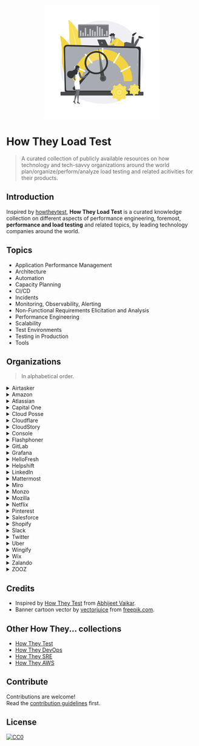 <p align="center">
  <img src="assets/images/howtheyloadtest_banner.svg" alt="howtheyloadtest banner" width="300px">
</p>

# How They Load Test

> A curated collection of publicly available resources on how technology and tech-savvy organizations around the world plan/organize/perform/analyze load testing and related acitivities for their products.

## Introduction

Inspired by [howtheytest](https://github.com/abhivaikar/howtheytest), __How They Load Test__ is a curated knowledge collection on different aspects of performance engineering, foremost, **performance and load testing** and related topics, by leading technology companies around the world.

## Topics

* Application Performance Management
* Architecture
* Automation
* Capacity Planning
* CI/CD
* Incidents
* Monitoring, Observability, Alerting
* Non-Functional Requirements Elicitation and Analysis
* Performance Engineering
* Scalability
* Test Environments
* Testing in Production
* Tools

## Organizations

> In alphabetical order.

<details>
  <summary>Airtasker</summary>

#### Blogs & Articles

* [How Airtasker uses Ruby JMeter and Flood for their load testing](https://www.flood.io/blog/how-airtasker-uses-ruby-jmeter-and-flood-for-their-load-testing) - 2020

#### Talks

* [How much pressure can your app handle - Performance testing with Ruby](https://www.youtube.com/watch?v=Q09wJm4P8Xw) - Nancy Cai @ RubyConf 2020

</details>

<details>
  <summary>Amazon</summary>

#### Talks

* [UI, Load and Performance testing at Amazon](https://www.youtube.com/watch?v=UVS4CQvO4_M) - Leo Zhadanovsky, Dave Mozealous @ AWS re:Invent 2014
* [Best Practices for Benchmarking and Performance Analysis in the Cloud](https://www.youtube.com/watch?v=__tT5de64cI) - Robert Barnes @ AWS re:Invent 2013
* [Large Scale Load Testing Amazon.com's Traffic on AWS](https://www.youtube.com/watch?v=pgnQQoTMBhI) - Carlos Arguelles @ AWS re:Invent 2013

</details>

<details>
  <summary>Atlassian</summary>

#### Blogs & Articles

* [Performance and scale testing](https://confluence.atlassian.com/adminjiraserver/performance-and-scale-testing-965568707.html)
* [Jira Performance Testing - Available Tools](https://confluence.atlassian.com/enterprise/jira-performance-testing-available-tools-729743538.html)

#### Tools

* [Jira Performance Tests (JPT)](https://bitbucket.org/atlassian/jira-performance-tests/)
* [Atlassian Performance Testing Framework](https://confluence.atlassian.com/enterprise/atlassian-performance-testing-framework-935575100.html)
* [Atlassian Data Center App Performance Toolkit](https://github.com/atlassian/dc-app-performance-toolkit)

</details>

<details>
  <summary>Capital One</summary>

#### Blogs & Articles

* [Performance Testing of Event-Driven Microservices](https://medium.com/capital-one-tech/performance-testing-of-event-driven-microservices-f5de74305985) - 2017

</details>

<details>
  <summary>Cloud Posse</summary>

#### Tools

* [Load Testing Stack](https://github.com/cloudposse/load-testing) - A collection of best practices, workflows, scripts and scenarios used for load and performance testing.

</details>

<details>
  <summary>Cloudflare</summary>

#### Blogs & Articles

* [How to receive a million packets per second](https://blog.cloudflare.com/how-to-receive-a-million-packets/) - 2015
* [Optimizing Your Linux Stack for Maximum Mobile Web Performance](https://blog.cloudflare.com/optimizing-the-linux-stack-for-mobile-web-per/) - 2012

</details>

<details>
  <summary>CloudStory</summary>

#### Blogs & Articles

* [Running Load Testing at scale on shoestring budget](https://medium.com/cloudstory/running-load-testing-at-scale-on-shoestring-budget-b7ea34e4d5db) - 2020

</details>

<details>
  <summary>Console</summary>

#### Blogs & Articles

* [Automated website performance testing with GitHub Actions, k6 and Cloudflare Workers](https://blog.console.dev/automated-website-performance-testing-with-github-actions-k6-and-cloudflare-workers/) - 2021

</details>

<details>
  <summary>Flashphoner</summary>

#### Blogs & Articles

* [Turning RTSP into WebRTC: how many cameras will the server withstand?](https://habr.com/ru/company/flashphoner/blog/570370/) - 2021
* [Load test of WebRTC recording on AWS](https://habr.com/ru/company/flashphoner/blog/570360/) - 2021
* [WebRTC face to face video chat. Load test](https://habr.com/ru/company/flashphoner/blog/570316/) - 2021
* [Load testing for WebRTC mixer](https://habr.com/ru/company/flashphoner/blog/570342/) - 2021
* [Using a headless browser for WebRTC load tests](https://habr.com/ru/company/flashphoner/blog/570250/) - 2021
* [Choosing a server for 1000 WebRTC streams](https://habr.com/ru/company/flashphoner/blog/570284/) - 2021

</details>

<details>
  <summary>GitLab</summary>

#### Blogs & Articles

* [The next step in performance testing? The GitLab Environment Toolkit](https://about.gitlab.com/blog/2021/06/15/why-we-are-building-the-gitlab-environment-toolkit-to-help-deploy-gitlab-at-scale/) - 2021
* [How our QA team leverages GitLab’s performance testing tool (and you can too)](https://about.gitlab.com/blog/2020/02/18/how-were-building-up-performance-testing-of-gitlab/) - 2020

#### Tools

* [GitLab Performance Tool (GPT)](https://gitlab.com/gitlab-org/quality/performance)
* [GitLab Environment Toolkit (GET)](https://gitlab.com/gitlab-org/quality/gitlab-environment-toolkit)

</details>

<details>
  <summary>Grafana</summary>

#### Blogs & Articles

* [How we use the k6 load-testing tool for developing Grafana](https://grafana.com/blog/2021/08/23/how-we-use-the-k6-load-testing-tool-for-developing-grafana/) - 2021

#### Tools

* [The Open Source Load Testing Stack](https://github.com/grafana/open-source-load-testing-stack)

</details>

<details>
  <summary>HelloFresh</summary>

#### Blogs & Articles

* [Kangal, user-friendly load testing tool](https://engineering.hellofresh.com/kangal-952e70e205fd) - 2020

#### Tools

* [Kangal (Kubernetes and Go Automatic Loader)](https://github.com/hellofresh/kangal)

</details>

<details>
  <summary>Helpshift</summary>

#### Blogs & Articles

* [How to benchmark a Kafka consumer that makes async HTTP requests](https://medium.com/helpshift-engineering/how-to-benchmark-a-kafka-consumer-that-makes-async-http-requests-7d7134d62f57) - 2019
* [Load Testing using Tsung](https://medium.com/helpshift-engineering/load-testing-using-tsung-ef26a662929b) - 2014

</details>

<details>
  <summary>LinkedIn</summary>

#### Blogs & Articles

* [Eliminating toil with fully automated load testing](https://engineering.linkedin.com/blog/2019/eliminating-toil-with-fully-automated-load-testing) - 2019
* [TrafficShift: Load Testing at Scale](https://engineering.linkedin.com/blog/2017/05/trafficshift--load-testing-at-scale) - 2017

#### Talks

* [Testing in production at LinkedIn](https://www.youtube.com/watch?v=lbO6INBICpQ) - Szczepan Faber @ Devoxx Poland 2018

</details>

<details>
  <summary>Mattermost</summary>

#### Blogs & Articles

* [Improving performance (and more) through load testing](https://mattermost.com/blog/improving-performance-through-load-testing/) - 2020
* [Mattermost recipe: Using Google Lighthouse and ChatOps for website auditing and performance tracking](https://mattermost.com/blog/mattermost-lighthouse-auditing/) - 2020
* [Performance at Scale with Mattermost](https://mattermost.com/blog/performance-scale-mattermost/) - 2018

</details>

<details>
  <summary>Miro</summary>

#### Blogs & Articles

* [Managing hundreds of servers for load testing: autoscaling, custom monitoring, DevOps culture](https://medium.com/miro-engineering/managing-hundreds-of-servers-for-load-testing-autoscaling-custom-monitoring-devops-culture-390fd1c7e699) - 2020
* [Reliable load testing with regards to unexpected nuances](https://medium.com/miro-engineering/reliable-load-testing-with-regards-to-unexpected-nuances-6f38c82196a5) - 2020

</details>

<details>
  <summary>Monzo</summary>

#### Blogs & Articles

* [How we load tested our bank before our £20 million crowdfunding round](https://monzo.com/blog/2019/01/15/crowdfunding-technology-testing) - 2019

#### Talks

* [Scaling for the Known Unknown](https://www.infoq.com/presentations/monzo-microservices-arch/) - Suhail Patel @ QCon London 2019

</details>

<details>
  <summary>Mozilla</summary>

#### Blogs & Articles

* [Load Testing at Mozilla](https://ziade.org/2017/03/23/load-testing-at-mozilla/) - 2017

#### Talks

* [Load testing web services at Mozilla with Molotov](https://www.youtube.com/watch?v=_Ue3rYNs2ro) - Tarek Ziade @ FOSDEM 2018

#### Tools

* [Feuerwerk](https://github.com/mozilla-services/feuerwerk) - A tool designed to run load tests in Docker containers using Google Kubernetes Engine.
* [Raptor](https://firefox-source-docs.mozilla.org/testing/perfdocs/raptor.html) - A performance testing framework for running browser pageload and browser benchmark tests.

</details>

<details>
  <summary>Netflix</summary>

#### Blogs & Articles

* [Manufactured Chaos: How Netflix Does Performance Testing](https://www.flood.io/blog/manufactured-chaos-how-netflix-does-performance-testing) - 2018
* [Performance Under Load](https://netflixtechblog.medium.com/performance-under-load-3e6fa9a60581) - 2018
* [A Netflix Web Performance Case Study](https://medium.com/dev-channel/a-netflix-web-performance-case-study-c0bcde26a9d9) - 2018
* [Load Testing at Netflix: Virtual Interview with Coburn Watson](https://alexanderpodelko.com/blog/2014/02/11/load-testing-at-netflix-virtual-interview-with-coburn-watson/) - 2014
* [JMeter Plugin for Cassandra](https://netflixtechblog.com/jmeter-plugin-for-cassandra-8ca848c0d480) - 2012

#### Talks

* [How Netflix Tunes Amazon EC2 Instances for Performance](https://www.youtube.com/watch?v=89fYOo1V2pA) - Brendan Gregg @ AWS re:Invent 2017
* [Honest Performance Testing with NDBench](https://www.youtube.com/watch?v=-3I9zyuj1Bo) - Vinay Chella @ Cassandra Summit 2016
* [Performance Tuning Amazon EC2 Instances](https://www.youtube.com/watch?v=7Cyd22kOqWc) - Brendan Gregg @ AWS re:Invent 2014

#### Tools

* [Chaos Monkey](https://github.com/Netflix/chaosmonkey) - A resiliency tool that helps applications tolerate random instance failures.
* [NDBench](https://github.com/Netflix/ndbench) - Netflix Data Benchmark, a pluggable cloud-enabled benchmarking tool that can be used across any data store system.

</details>

<details>
  <summary>Pinterest</summary>

#### Blogs & Articles

* [Pinterest Druid Holiday Load Testing](https://medium.com/pinterest-engineering/pinterest-druid-holiday-load-testing-4bd9b9ee1308) - 2021
* [Distributed tracing at Pinterest with new open source tools](https://medium.com/pinterest-engineering/distributed-tracing-at-pinterest-with-new-open-source-tools-a4f8a5562f6b) - 2017

#### Talks

* [Evolution of Observability Tools at Pinterest](https://www.youtube.com/watch?v=v7xmkA6B1yo) - Naoman Abbas @ USENIX SREcon 2019

#### Tools

* [Bender](https://github.com/pinterest/bender) - An easy-to-use library for creating load testing applications.
* [JBender](https://github.com/pinterest/jbender) - A port of Bender to the JVM platform with Quasar lightweight threads (fibers) and channels.

</details>

<details>
  <summary>Salesforce</summary>

#### Blogs & Articles

* [How to Scale Test on Salesforce](https://medium.com/salesforce-architects/how-to-scale-test-on-salesforce-bf933d5948b9) - 2021
* [The Importance of Data Quality & Quantity for Performance and Scale Testing](https://medium.com/salesforce-architects/the-importance-of-data-quality-quantity-for-performance-and-scale-testing-8fabd8c6a9cf) - 2021
* [How to Continuously Profile Tens of Thousands of Production Servers](https://engineering.salesforce.com/how-to-continuously-profile-tens-of-thousands-of-production-servers-a5714bab4dc0) - 2020
* [Performance Testing on the Lightning Platform](https://developer.salesforce.com/blogs/2020/09/performance-testing-on-the-lightning-platform) - 2020
* [Introduction to Performance Testing](https://developer.salesforce.com/blogs/2020/09/introduction-to-performance-testing) - 2020

</details>

<details>
  <summary>Shopify</summary>

#### Blogs & Articles

* [Resiliency Planning for High-Traffic Events](https://shopify.engineering/resiliency-planning-for-high-traffic-events) - 2020
* [Capacity Planning at Scale](https://shopify.engineering/capacity-planning-shopify) - 2020
* [Pummelling the Platform–Performance Testing Shopify](https://shopify.engineering/performance-testing-shopify) - 2020

#### Tools

* [Genghis](https://github.com/Shopify/go-lua/blob/master/doc/presentations/golangmtl-march-2016/presentation.md) - An in-house load generation tool using Lua VM in Go as core execution engine.

</details>

<details>
  <summary>Slack</summary>

#### Blogs & Articles

* [Load Testing with Koi Pond: How Slack models and tests with incredibly large groups of users](https://slack.engineering/load-testing-with-koi-pond/) - 2021
* [Preparing for Huge Waves of Traffic via Load Testing](https://slack.engineering/%ef%b8%8f-surfs-up-preparing-for-huge-waves-of-traffic-via-load-testing/) - 2019

#### Talks

* [Better Integration Tests for Performance Monitoring](https://www.youtube.com/watch?v=j0PJhD5XNJ8) - Maude Lemaire @ Strange Loop Conference 2019
* [Mobile performance testing at Slack. How to Build a Performance Test Pipeline from Scratch](https://www.youtube.com/watch?v=xKMIGN1WHgo) - Valera Zakharov @ DevFest Ukraine 2018

</details>

<details>
  <summary>Twitter</summary>

#### Talks

* [Testing Systems at Scale @Twitter](https://www.youtube.com/watch?v=99RABfKNfcY) - James Waldrop @ GTAC 2013

#### Tools

* [iago](https://github.com/twitter-archive/iago)/[iago2](https://github.com/twitter/iago2) - A load generator, built for engineers.
* [rpc-perf](https://github.com/twitter/rpc-perf) - A tool for benchmarking RPC services.

</details>

<details>
  <summary>Uber</summary>

#### Blogs & Articles

* [Introducing QALM, Uber’s QoS Load Management Framework](https://eng.uber.com/qalm-qos-load-management-framework/) - 2018
* [Reliability at Scale: Engineering an Uneventful New Year's Eve](https://eng.uber.com/nye/) - 2017

#### Talks

* [Testing in Production at Scale](https://www.youtube.com/watch?v=nIlFmja65_g) - Amit Gud @ USENIX SREcon 2019

</details>

<details>
  <summary>Wingify</summary>

#### Blogs & Articles

* [Performance Testing a data pipeline at scale](https://engineering.wingify.com/posts/performance-testing-a-data-pipeline-at-scale/) - 2020
* [Overcoming the Challenges of Performance Testing Single-page Apps](https://engineering.wingify.com/posts/performance-testing/) - 2015

</details>

<details>
  <summary>Wix</summary>

#### Blogs & Articles

* [How We Improved Website Performance by Evolving Our Infrastructure](https://www.wix.engineering/post/how-we-improved-website-performance-by-evolving-our-infrastructure) - 2021

#### Talks

* [Testing for Performance](https://www.youtube.com/watch?v=T1Zuad-Mkg0) - Dan Shappir @ Wix Engineering Tech Talks 2019
* [Improving Load Time for 100 Million Websites](https://www.youtube.com/watch?v=5dtDUkvLLCE) - Dan Shappir @ Wix Engineering Tech Talks 2019

</details>

<details>
  <summary>Zalando</summary>

#### Blogs & Articles

* [Building an end-to-end load test automation system on top of Kubernetes](https://engineering.zalando.com/posts/2021/03/building-an-end-to-end-load-test-automation-system-on-top-of-kubernetes.html) - 2021
* [How Zalando prepares for Cyber Week](https://engineering.zalando.com/posts/2020/10/how-zalando-prepares-for-cyber-week.html) - 2020
* [End-to-end load testing Zalando's production website](https://engineering.zalando.com/posts/2019/04/end-to-end-load-testing-zalandos-production-website.html) - 2019
* [End-to-end latency challenges for microservices](https://engineering.zalando.com/posts/2016/08/end-to-end-latency-challenges-for-microservices.html) - 2016

#### Talks

* [Load Testing in the Microservices World](https://www.youtube.com/watch?v=aUGSPQKP8J0) - Arjun Naik @ LeaseWeb Tech Summit Berlin 2016

#### Tools

* [docker-locust](https://github.com/zalando-incubator/docker-locust) - A ready and easy-to-use version of locust which also contains additional/useful features that are required.
* [transformer](https://github.com/zalando-incubator/transformer) - A command-line tool and Python library to transform/convert web browser sessions (HAR files) into locust load testing scenarios (locustfile).
* [typhoon](https://github.com/fogfish/typhoon) - A stress and load testing tool for distributed systems that simulates traffic from a test cluster toward a system-under-test and visualizes infrastructure-, protocol- and application-related latencies.
* [zelt](https://github.com/zalando-incubator/zelt) - Zalando End-to-end Load Tester, a command-line tool for orchestrating the deployment of locust in Kubernetes.

</details>

<details>
  <summary>ZOOZ</summary>

#### Blogs & Articles

* [Distributed load testing with Kubernetes and Predator](https://medium.com/@elinudler/distributed-load-testing-using-kubernetes-and-predator-cf447e33e5cc) - 2020
* [Optimizing Node.js Performance in Microservice Architecture](https://medium.com/zooz-engineering/nodejs-performance-302ff764509a) - 2019
* [The Rise of Predator](https://medium.com/zooz-engineering/by-niv-lipetz-software-engineer-zooz-b5928da0b7a8) - 2019

#### Tools

* [Predator](https://www.predator.dev/) - A distributed open-source platform for load testing APIs using artillery as load testing engine.

</details>

## Credits

* Inspired by [How They Test](https://github.com/abhivaikar/howtheytest) from [Abhijeet Vaikar](https://github.com/abhivaikar).
* Banner cartoon vector by [vectorjuice](https://www.freepik.com/vectorjuice) from [freepik.com](https://www.freepik.com/vectors/cartoon).

## Other How They... collections

* [How They Test](https://github.com/abhivaikar/howtheytest)
* [How They DevOps](https://github.com/bregman-arie/howtheydevops)
* [How They SRE](https://github.com/upgundecha/howtheysre)
* [How They AWS](https://github.com/upgundecha/howtheyaws)

## Contribute

Contributions are welcome!<br>
Read the [contribution guidelines](CONTRIBUTING.md) first.

## License

[![CC0](https://mirrors.creativecommons.org/presskit/buttons/88x31/svg/cc-zero.svg)](https://creativecommons.org/publicdomain/zero/1.0/)
